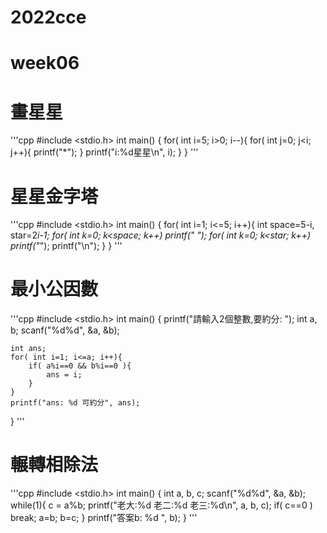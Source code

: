 # 2022cce

# week06
# 畫星星
'''cpp
#include <stdio.h>
int main()
{
    for( int i=5; i>0; i--){
        for( int j=0; j<i; j++){
            printf("*");
        }
        printf("i:%d星星\n", i);
    }
}
'''

# 星星金字塔
'''cpp
#include <stdio.h>
int main()
{
    for( int i=1; i<=5; i++){
        int space=5-i, star=2*i-1;
        for( int k=0; k<space; k++) printf(" ");
        for( int k=0; k<star; k++)  printf("*");
        printf("\n");
    }
}
'''

# 最小公因數
'''cpp
#include <stdio.h>
int main()
{
    printf("請輸入2個整數,要約分: ");
    int a, b;
    scanf("%d%d", &a, &b);

    int ans;
    for( int i=1; i<=a; i++){
        if( a%i==0 && b%i==0 ){
            ans = i;
        }
    }
    printf("ans: %d 可約分", ans);
}
'''

# 輾轉相除法
'''cpp
#include <stdio.h>
int main()
{
    int a, b, c;
    scanf("%d%d", &a, &b);
    while(1){
        c = a%b;
        printf("老大:%d 老二:%d 老三:%d\n", a, b, c);
        if( c==0 ) break;
        a=b;
        b=c;
    }
    printf("答案b: %d ", b);
}
'''
